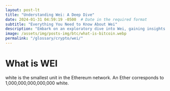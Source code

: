 ```yaml
---
layout: post-lt
title: "Understanding Wei: A Deep Dive"
date: 2024-01-31 04:59:19 -0500  # Date in the required format
subtitle: "Everything You Need to Know About Wei"
description: "Embark on an exploratory dive into Wei, gaining insights into its operational mechanisms and its significance in the broader context of digital currencies."
image: /assets/img/posts-img/btc/what-is-bitcoin.webp
permalink: "/glossary/crypto/wei/"
---
```

<h1>What is WEI</h1>
<p> white is the smallest unit in the Ethereum network. An Ether corresponds to 1,000,000,000,000,000 white. </p>
